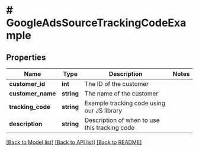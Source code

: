 # # GoogleAdsSourceTrackingCodeExample

## Properties

Name | Type | Description | Notes
------------ | ------------- | ------------- | -------------
**customer_id** | **int** | The ID of the customer |
**customer_name** | **string** | The name of the customer |
**tracking_code** | **string** | Example tracking code using our JS library |
**description** | **string** | Description of when to use this tracking code |

[[Back to Model list]](../../README.md#models) [[Back to API list]](../../README.md#endpoints) [[Back to README]](../../README.md)
